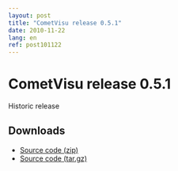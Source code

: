 ```yaml
---
layout: post
title: "CometVisu release 0.5.1"
date: 2010-11-22
lang: en
ref: post101122
---
```


CometVisu release 0.5.1
=======================

Historic release

Downloads
---------

* [Source code (zip)](https://github.com/CometVisu/CometVisu/archive/v0.5.1.zip)
* [Source code (tar.gz)](https://github.com/CometVisu/CometVisu/archive/v0.5.1.tar.gz)